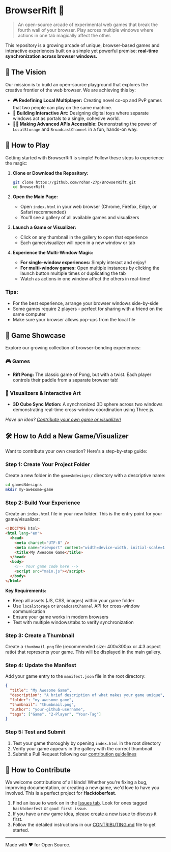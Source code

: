 # BrowserRift 🌌

> An open-source arcade of experimental web games that break the fourth wall of your browser. Play across multiple windows where actions in one tab magically affect the other.

This repository is a growing arcade of unique, browser-based games and interactive experiences built on a simple yet powerful premise: **real-time synchronization across browser windows.**

## 🎯 The Vision

Our mission is to build an open-source playground that explores the creative frontier of the web browser. We are achieving this by:

- **🎮 Redefining Local Multiplayer:** Creating novel co-op and PvP games that two people can play on the same machine.
- **🎨 Building Interactive Art:** Designing digital toys where separate windows act as portals to a single, cohesive world.
- **🧑‍💻 Making Advanced APIs Accessible:** Demonstrating the power of `LocalStorage` and `BroadcastChannel` in a fun, hands-on way.

## 🚀 How to Play

Getting started with BrowserRift is simple! Follow these steps to experience the magic:

1. **Clone or Download the Repository:**

   ```bash
   git clone https://github.com/rohan-27p/BrowserRift.git
   cd BrowserRift
   ```

2. **Open the Main Page:**

   - Open `index.html` in your web browser (Chrome, Firefox, Edge, or Safari recommended)
   - You'll see a gallery of all available games and visualizers

3. **Launch a Game or Visualizer:**

   - Click on any thumbnail in the gallery to open that experience
   - Each game/visualizer will open in a new window or tab

4. **Experience the Multi-Window Magic:**
   - **For single-window experiences:** Simply interact and enjoy!
   - **For multi-window games:** Open multiple instances by clicking the launch button multiple times or duplicating the tab
   - Watch as actions in one window affect the others in real-time!

### Tips:

- For the best experience, arrange your browser windows side-by-side
- Some games require 2 players - perfect for sharing with a friend on the same computer
- Make sure your browser allows pop-ups from the local file

## 🎪 Game Showcase

Explore our growing collection of browser-bending experiences:

### 🎮 Games

- **Rift Pong:** The classic game of Pong, but with a twist. Each player controls their paddle from a separate browser tab!

### 🎨 Visualizers & Interactive Art

- **3D Cube Sync Motion:** A synchronized 3D sphere across two windows demonstrating real-time cross-window coordination using Three.js.

_Have an idea? [Contribute your own game or visualizer!](#how-to-add-a-new-gamevisualizer)_

## 🛠️ How to Add a New Game/Visualizer

Want to contribute your own creation? Here's a step-by-step guide:

### Step 1: Create Your Project Folder

Create a new folder in the `gamesNdesigns/` directory with a descriptive name:

```bash
cd gamesNdesigns
mkdir my-awesome-game
```

### Step 2: Build Your Experience

Create an `index.html` file in your new folder. This is the entry point for your game/visualizer:

```html
<!DOCTYPE html>
<html lang="en">
  <head>
    <meta charset="UTF-8" />
    <meta name="viewport" content="width=device-width, initial-scale=1.0" />
    <title>My Awesome Game</title>
  </head>
  <body>
    <!-- Your game code here -->
    <script src="main.js"></script>
  </body>
</html>
```

**Key Requirements:**

- Keep all assets (JS, CSS, images) within your game folder
- Use `localStorage` or `BroadcastChannel` API for cross-window communication
- Ensure your game works in modern browsers
- Test with multiple windows/tabs to verify synchronization

### Step 3: Create a Thumbnail

Create a `thumbnail.png` file (recommended size: 400x300px or 4:3 aspect ratio) that represents your game. This will be displayed in the main gallery.

### Step 4: Update the Manifest

Add your game entry to the `manifest.json` file in the root directory:

```json
{
  "title": "My Awesome Game",
  "description": "A brief description of what makes your game unique",
  "folder": "my-awesome-game",
  "thumbnail": "thumbnail.png",
  "author": "your-github-username",
  "tags": ["Game", "2-Player", "Your-Tag"]
}
```

### Step 5: Test and Submit

1. Test your game thoroughly by opening `index.html` in the root directory
2. Verify your game appears in the gallery with the correct thumbnail
3. Submit a Pull Request following our [contribution guidelines](CONTRIBUTING.md)

## 🙌 How to Contribute

We welcome contributions of all kinds! Whether you're fixing a bug, improving documentation, or creating a new game, we'd love to have you involved. This is a perfect project for **Hacktoberfest**.

1.  Find an issue to work on in the [Issues tab](https://github.com/rohan-27p/BrowserRift/issues). Look for ones tagged `hacktoberfest` or `good first issue`.
2.  If you have a new game idea, please [create a new issue](https://github.com/rohan-27p/BrowserRift/issues/new) to discuss it first.
3.  Follow the detailed instructions in our [CONTRIBUTING.md](CONTRIBUTING.md) file to get started.

---

Made with ❤️ for Open Source.
